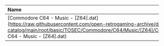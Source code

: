 |Name|Size|
|:---|---:|
|[Commodore C64 - Music - [Z64].dat](https://raw.githubusercontent.com/open-retrogaming-archive/dat-catalog/main/root/basic/TOSEC/Commodore/C64/Music/[Z64]/Commodore C64 - Music - [Z64].dat)|140413|
